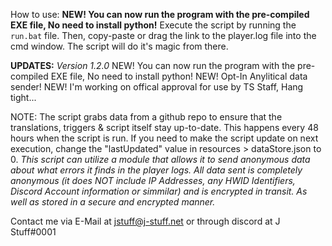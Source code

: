 How to use:
**NEW! You can now run the program with the pre-compiled EXE file, No need to install python!**
Execute the script by running the  `run.bat` file. Then, copy-paste or drag the link to the player.log file into the cmd window. The script will do it's magic from there.

**UPDATES:**
*Version 1.2.0*
NEW! You can now run the program with the pre-compiled EXE file, No need to install python!
NEW! Opt-In Anylitical data sender!
NEW! I'm working on offical approval for use by TS Staff, Hang tight...

NOTE:
The script grabs data from a github repo to ensure that the translations, triggers & script itself stay up-to-date. This happens every 48 hours when the script is run.
If you need to make the script update on next execution, change the "lastUpdated" value in resources > dataStore.json to 0.
*This script can utilize a module that allows it to send anonymous data about what errors it finds in the player logs.*
*All data sent is completely anonymous (it does NOT include IP Addresses, any HWID Identifiers, Discord Account information or simmilar) and is encrypted in transit. As well as stored in a secure and encrypted manner.*


Contact me via E-Mail at jstuff@j-stuff.net or through discord at J Stuff#0001